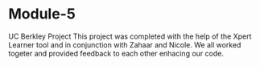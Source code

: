 # Module-5
UC Berkley Project
This project was completed with the help of the Xpert Learner tool and in conjunction with Zahaar and Nicole. We all worked togeter and provided feedback to each other enhacing our code.
